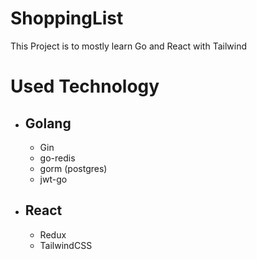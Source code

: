 # ShoppingList

This Project is to mostly learn Go and React with Tailwind

# Used Technology

- ## Golang
  - Gin
  - go-redis
  - gorm (postgres)
  - jwt-go
- ## React
  - Redux
  - TailwindCSS
